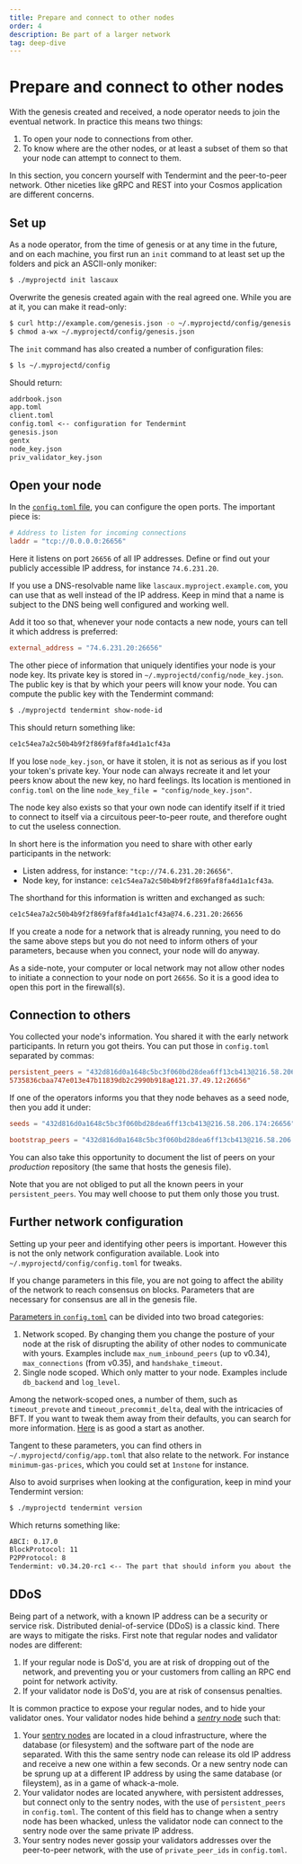 ```yaml
---
title: Prepare and connect to other nodes
order: 4
description: Be part of a larger network
tag: deep-dive
---
```


# Prepare and connect to other nodes

With the genesis created and received, a node operator needs to join the eventual network. In practice this means two things:

1. To open your node to connections from other.
2. To know where are the other nodes, or at least a subset of them so that your node can attempt to connect to them.

In this section, you concern yourself with Tendermint and the peer-to-peer network. Other niceties like gRPC and REST into your Cosmos application are different concerns.

## Set up 

As a node operator, from the time of genesis or at any time in the future, and on each machine, you first run an `init` command to at least set up the folders and pick an ASCII-only moniker:

```sh
$ ./myprojectd init lascaux
```

Overwrite the genesis created again with the real agreed one. While you are at it, you can make it read-only:

```sh
$ curl http://example.com/genesis.json -o ~/.myprojectd/config/genesis.json
$ chmod a-wx ~/.myprojectd/config/genesis.json
```

The `init` command has also created a number of configuration files:

```sh
$ ls ~/.myprojectd/config
```

Should return:

```txt
addrbook.json
app.toml
client.toml
config.toml <-- configuration for Tendermint
genesis.json
gentx
node_key.json
priv_validator_key.json
```

## Open your node

In the [`config.toml` file](https://docs.tendermint.com/master/nodes/configuration.html), you can configure the open ports. The important piece is:

```toml
# Address to listen for incoming connections
laddr = "tcp://0.0.0.0:26656"
```

Here it listens on port `26656` of all IP addresses. Define or find out your publicly accessible IP address, for instance `74.6.231.20`.

If you use a DNS-resolvable name like `lascaux.myproject.example.com`, you can use that as well instead of the IP address. Keep in mind that a name is subject to the DNS being well configured and working well.

Add it too so that, whenever your node contacts a new node, yours can tell it which address is preferred:

```toml
external_address = "74.6.231.20:26656"
```

The other piece of information that uniquely identifies your node is your node key. Its private key is stored in `~/.myprojectd/config/node_key.json`. The public key is that by which your peers will know your node. You can compute the public key with the Tendermint command:

```sh
$ ./myprojectd tendermint show-node-id
```

This should return something like:

```txt
ce1c54ea7a2c50b4b9f2f869faf8fa4d1a1cf43a
```

If you lose `node_key.json`, or have it stolen, it is not as serious as if you lost your token's private key. Your node can always recreate it and let your peers know about the new key, no hard feelings. Its location is mentioned in `config.toml` on the line `node_key_file = "config/node_key.json"`.

The node key also exists so that your own node can identify itself if it tried to connect to itself via a circuitous peer-to-peer route, and therefore ought to cut the useless connection.

In short here is the information you need to share with other early participants in the network:

* Listen address, for instance: `"tcp://74.6.231.20:26656"`.
* Node key, for instance: `ce1c54ea7a2c50b4b9f2f869faf8fa4d1a1cf43a`.

The shorthand for this information is written and exchanged as such:

```txt
ce1c54ea7a2c50b4b9f2f869faf8fa4d1a1cf43a@74.6.231.20:26656
```

If you create a node for a network that is already running, you need to do the same above steps but you do not need to inform others of your parameters, because when you connect, your node will do anyway.

As a side-note, your computer or local network may not allow other nodes to initiate a connection to your node on port `26656`. So it is a good idea to open this port in the firewall(s).

## Connection to others

You collected your node's information. You shared it with the early network participants. In return you got theirs. You can put those in `config.toml` separated by commas:

```toml
persistent_peers = "432d816d0a1648c5bc3f060bd28dea6ff13cb413@216.58.206.174:26656,
5735836cbaa747e013e47b11839db2c2990b918a@121.37.49.12:26656"
```

If one of the operators informs you that they node behaves as a seed node, then you add it under:

<CodeGroup>

<CodeGroupItem title="Up to v0.34" active>

```toml
seeds = "432d816d0a1648c5bc3f060bd28dea6ff13cb413@216.58.206.174:26656"
```

</CodeGroupItem>

<CodeGroupItem title="From v0.35">

```toml
bootstrap_peers = "432d816d0a1648c5bc3f060bd28dea6ff13cb413@216.58.206.174:26656"
```

</CodeGroupItem>

</CodeGroup>

You can also take this opportunity to document the list of peers on your _production_ repository (the same that hosts the genesis file).

Note that you are not obliged to put all the known peers in your `persistent_peers`. You may well choose to put them only those you trust.

## Further network configuration

Setting up your peer and identifying other peers is important. However this is not the only network configuration available. Look into `~/.myprojectd/config/config.toml` for tweaks.

If you change parameters in this file, you are not going to affect the ability of the network to reach consensus on blocks. Parameters that are necessary for consensus are all in the genesis file.

[Parameters in `config.toml`](https://docs.tendermint.com/master/nodes/configuration.html) can be divided into two broad categories:

1. Network scoped. By changing them you change the posture of your node at the risk of disrupting the ability of other nodes to communicate with yours. Examples include `max_num_inbound_peers` (up to v0.34), `max_connections` (from v0.35), and `handshake_timeout`.
2. Single node scoped. Which only matter to your node. Examples include `db_backend` and `log_level`.

Among the network-scoped ones, a number of them, such as `timeout_prevote` and `timeout_precommit_delta`, deal with the intricacies of BFT. If you want to tweak them away from their defaults, you can search for more information. [Here](https://forum.cosmos.network/t/consensus-timeouts-explained/1421) is as good a start as another.

Tangent to these parameters, you can find others in `~/.myprojectd/config/app.toml` that also relate to the network. For instance `minimum-gas-prices`, which you could set at `1nstone` for instance.

Also to avoid surprises when looking at the configuration, keep in mind your Tendermint version:

```sh
$ ./myprojectd tendermint version
```

Which returns something like:

```txt
ABCI: 0.17.0
BlockProtocol: 11
P2PProtocol: 8
Tendermint: v0.34.20-rc1 <-- The part that should inform you about the content of config.toml
```

## DDoS

Being part of a network, with a known IP address can be a security or service risk. Distributed denial-of-service (DDoS) is a classic kind. There are ways to mitigate the risks. First note that regular nodes and validator nodes are different:

1. If your regular node is DoS'd, you are at risk of dropping out of the network, and preventing you or your customers from calling an RPC end point for network activity.
2. If your validator node is DoS'd, you are at risk of consensus penalties.

It is common practice to expose your regular nodes, and to hide your validator ones. Your validator nodes hide behind a [_sentry_ node](https://hub.cosmos.network/main/validators/security.html#sentry-nodes-ddos-protection) such that:

1. Your [sentry nodes](https://forum.cosmos.network/t/sentry-node-architecture-overview/454) are located in a cloud infrastructure, where the database (or filesystem) and the software part of the node are separated. With this the same sentry node can release its old IP address and receive a new one within a few seconds. Or a new sentry node can be sprung up at a different IP address by using the same database (or fileystem), as in a game of whack-a-mole.
2. Your validator nodes are located anywhere, with persistent addresses, but connect only to the sentry nodes, with the use of `persistent_peers` in `config.toml`. The content of this field has to change when a sentry node has been whacked, unless the validator node can connect to the sentry node over the same private IP address.
3. Your sentry nodes never gossip your validators addresses over the peer-to-peer network, with the use of `private_peer_ids` in `config.toml`.
